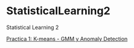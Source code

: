 # StatisticalLearning2
Statistical Learning 2


<a href="https://github.com/HectorMendia/StatisticalLearning2/blob/master/Practica1_Kmeans_GMM_AnomalyDect.ipynb">Practica 1: K-means - GMM y Anomaly Detection </a>


